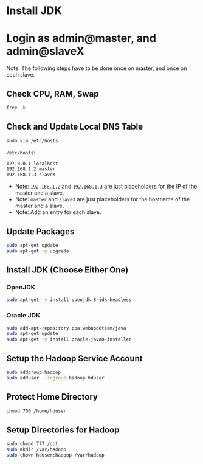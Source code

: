# Install JDK

# Login as admin@master, and admin@slaveX

Note: The following steps have to be done once on master, and once on each slave.

## Check CPU, RAM, Swap
```sh
free -h
```

## Check and Update Local DNS Table
```sh
sudo vim /etc/hosts
```
`/etc/hosts`:
```sh
127.0.0.1 localhost
192.168.1.2 master
192.168.1.3 slaveX
```
- Note: `192.168.1.2` and `192.168.1.3` are just placeholders for the IP of the master and a slave.
- Note: `master` and `slaveX` are just placeholders for the hostname of the master and a slave.
- Note: Add an entry for each slave.

## Update Packages
```sh
sudo apt-get update
sudo apt-get -y upgrade
```

## Install JDK (Choose Either One)

### OpenJDK
```sh
sudo apt-get -y install openjdk-8-jdk-headless
```

### Oracle JDK
```sh
sudo add-apt-repository ppa:webupd8team/java
sudo apt-get update
sudo apt-get -y install oracle-java8-installer
```

## Setup the Hadoop Service Account
```sh
sudo addgroup hadoop
sudo adduser --ingroup hadoop hduser
```

## Protect Home Directory
```sh
chmod 700 /home/hduser
```

## Setup Directories for Hadoop
```sh
sudo chmod 777 /opt
sudo mkdir /var/hadoop
sudo chown hduser:hadoop /var/hadoop
```
